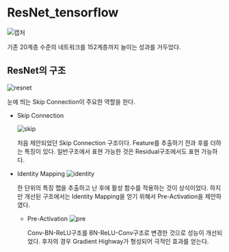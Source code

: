 # ResNet_tensorflow
![캡처](https://user-images.githubusercontent.com/74402562/103434833-03349280-4c4a-11eb-86d6-d53baeb8b178.PNG)

기존 20계층 수준의 네트워크를 152계층까지 늘이는 성과를 거두었다.

ResNet의 구조
-------------
![resnet](https://user-images.githubusercontent.com/74402562/103434926-493e2600-4c4b-11eb-9264-082e2f7deda8.PNG)

눈에 띄는 Skip Connection이 주요한 역할을 한다.
- Skip Connection

  ![skip](https://user-images.githubusercontent.com/74402562/103435182-9243a980-4c4e-11eb-97f6-ca5fb867127e.PNG)

  처음 제안되었던 Skip Connection 구조이다. Feature를 추출하기 전과 후를 더하는 특징이 있다. 일반구조에서 표현 가능한 것은 Residual구조에서도 표현 가능하다.
- Identity Mapping
  ![identity](https://user-images.githubusercontent.com/74402562/103435183-940d6d00-4c4e-11eb-866e-8bfc761d0da7.PNG)

  한 단위의 특징 맵을 추출하고 난 후에 활성 함수를 적용하는 것이 상식이었다. 하지만 개선된 구조에서는 Identity Mapping을 얻기 위해서 Pre-Activation을 제안하였다.
  - Pre-Activation
    ![pre](https://user-images.githubusercontent.com/74402562/103435186-95d73080-4c4e-11eb-8402-bdd0048cc499.PNG)
    
    Conv-BN-ReLU구조를 BN-ReLU-Conv구조로 변경한 것으로 성능이 개선되었다. 후자의 경우 Gradient Highway가 형성되어 극적인 효과를 얻는다.
